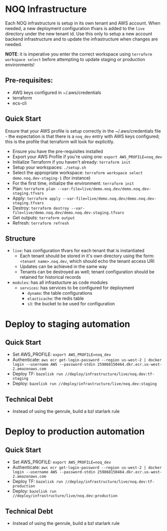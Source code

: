 # NOQ Infrastructure

Each NOQ infrastructure is setup in its own tenant and AWS account. When needed, a new deployment configuration tfvars
is added to the `live` directory under the new tenant id. Use this only to setup a new account backend infrastructure
and to update the infrastructure when changes are needed.

**NOTE**: it is imperative you enter the correct workspace using `terraform workspace select` before attempting to
update staging or production environments!

## Pre-requisites:

- AWS keys configured in ~/.aws/credentials
- terraform
- ecs-cli

## Quick Start

Ensure that your AWS profile is setup correctly in the ~/.aws/credentials file - the expectation is that there is a
`noq_dev` entry with AWS keys configured; this is the profile that terraform will look for explicitly.

- Ensure you have the pre-requisites installed
- Export your AWS Profile if you're using one: `export AWS_PROFILE=noq_dev`
- Initialize Terraform if you haven't already: `terraform init`
- Setup your workspaces: `./setup.sh`
- Select the appropriate workspace: `terraform workspace select demo.noq.dev-staging-1` (for instance)
- For the first time, initialize the environment: `terraform init`
- Plan: `terraform plan --var-file=live/demo.noq.dev/demo.noq.dev-staging.tfvars`
- Apply: `terraform apply --var-file=live/demo.noq.dev/demo.noq.dev-staging.tfvars`
- Destroy: `terraform destroy --var-file=live/demo.noq.dev/demo.noq.dev-staging.tfvars`
- Get outputs: `terraform output`
- Refresh: `terraform refresh`

## Structure

- `live`: has configuration tfvars for each tenant that is instantiated
  - Each tenant should be stored in it's own directory using the form: `<tenant name>.noq.dev`, which should echo the tenant access URI
  - Updates can be achieved in the same way
  - Tenants can be destroyed as well; tenant configuration should be retained for historical records
- `modules`: has all infrastucture as code modules
  - `services`: has services to be configured for deployment
    - `dynamo`: the table configurations
    - `elasticache`: the redis table
    - `s3`: the bucket to be used for configuration

# Deploy to staging automation

## Quick Start

- Set AWS_PROFILE: `export AWS_PROFILE=noq_dev`
- Authenticate: `aws ecr get-login-password --region us-west-2 | docker login --username AWS --password-stdin 259868150464.dkr.ecr.us-west-2.amazonaws.com`
- Deploy TF: `bazelisk run //deploy/infrastructure/live/noq.dev:tf-staging`
- Deploy: `bazelisk run //deploy/infrastructure/live/noq.dev:staging`

## Technical Debt

- Instead of using the genrule, build a bzl starlark rule

# Deploy to production automation

## Quick Start

- Set AWS_PROFILE: `export AWS_PROFILE=noq_dev`
- Authenticate: `aws ecr get-login-password --region us-west-2 | docker login --username AWS --password-stdin 259868150464.dkr.ecr.us-west-2.amazonaws.com`
- Deploy TF: `bazelisk run //deploy/infrastructure/live/noq.dev:tf-production`
- Deploy: `bazelisk run //deploy/infrastructure/live/noq.dev:production`

## Technical Debt

- Instead of using the genrule, build a bzl starlark rule
